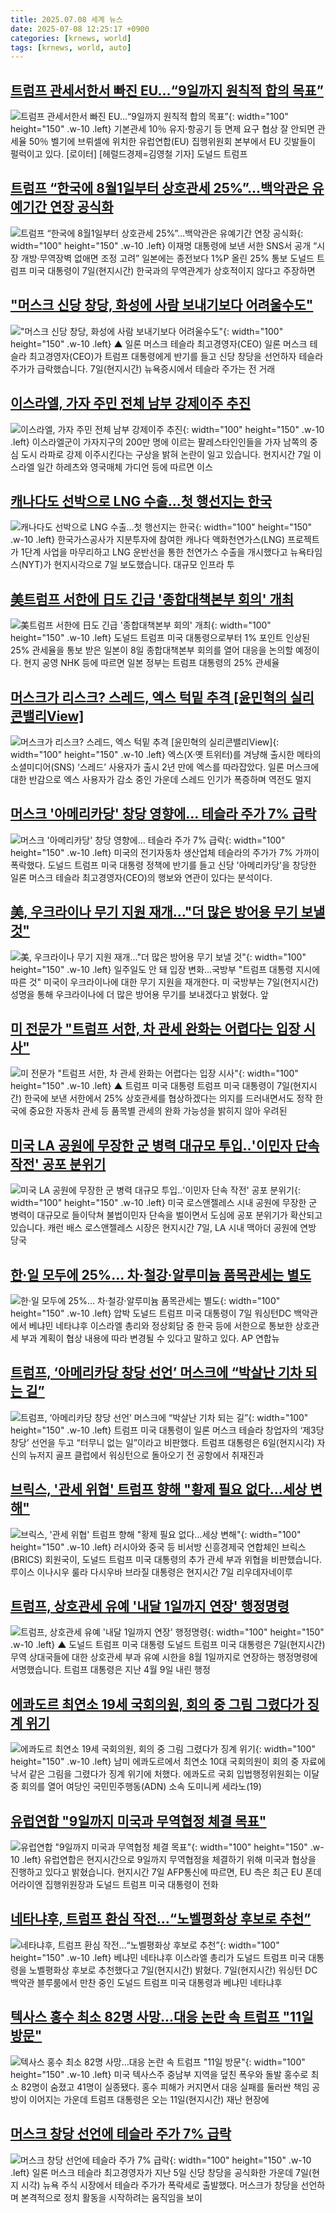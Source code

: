 ```yaml
---
title: 2025.07.08 세계 뉴스
date: 2025-07-08 12:25:17 +0900
categories: [krnews, world]
tags: [krnews, world, auto]
---
```

## [트럼프 관세서한서 빠진 EU…“9일까지 원칙적 합의 목표”](https://n.news.naver.com/mnews/article/016/0002496048)

![트럼프 관세서한서 빠진 EU…“9일까지 원칙적 합의 목표”](https://mimgnews.pstatic.net/image/origin/016/2025/07/08/2496048.jpg?type=nf220_150){: width="100" height="150" .w-10 .left}
기본관세 10％ 유지·항공기 등 면제 요구 협상 잘 안되면 관세율 50％ 벨기에 브뤼셀에 위치한 유럽연합(EU) 집행위원회 본부에서 EU 깃발들이 펄럭이고 있다. [로이터] [헤럴드경제=김영철 기자] 도널드 트럼프

## [트럼프 “한국에 8월1일부터 상호관세 25%”…백악관은 유예기간 연장 공식화](https://n.news.naver.com/mnews/article/009/0005521127)

![트럼프 “한국에 8월1일부터 상호관세 25%”…백악관은 유예기간 연장 공식화](https://mimgnews.pstatic.net/image/origin/009/2025/07/08/5521127.jpg?type=nf220_150){: width="100" height="150" .w-10 .left}
이재명 대통령에 보낸 서한 SNS서 공개 “시장 개방·무역장벽 없애면 조정 고려” 일본에는 종전보다 1%P 올린 25% 통보 도널드 트럼프 미국 대통령이 7일(현지시간) 한국과의 무역관계가 상호적이지 않다고 주장하면

## ["머스크 신당 창당, 화성에 사람 보내기보다 어려울수도"](https://n.news.naver.com/mnews/article/055/0001273268)

!["머스크 신당 창당, 화성에 사람 보내기보다 어려울수도"](https://mimgnews.pstatic.net/image/origin/055/2025/07/08/1273268.jpg?type=nf220_150){: width="100" height="150" .w-10 .left}
▲ 일론 머스크 테슬라 최고경영자(CEO) 일론 머스크 테슬라 최고경영자(CEO)가 트럼프 대통령에게 반기를 들고 신당 창당을 선언하자 테슬라 주가가 급락했습니다. 7일(현지시간) 뉴욕증시에서 테슬라 주가는 전 거래

## [이스라엘, 가자 주민 전체 남부 강제이주 추진](https://n.news.naver.com/mnews/article/052/0002215904)

![이스라엘, 가자 주민 전체 남부 강제이주 추진](https://mimgnews.pstatic.net/image/origin/052/2025/07/08/2215904.jpg?type=nf220_150){: width="100" height="150" .w-10 .left}
이스라엘군이 가자지구의 200만 명에 이르는 팔레스타인인들을 가자 남쪽의 중심 도시 라파로 강제 이주시킨다는 구상을 밝혀 논란이 일고 있습니다. 현지시간 7일 이스라엘 일간 하레츠와 영국매체 가디언 등에 따르면 이스

## [캐나다도 선박으로 LNG 수출…첫 행선지는 한국](https://n.news.naver.com/mnews/article/374/0000450200)

![캐나다도 선박으로 LNG 수출…첫 행선지는 한국](https://mimgnews.pstatic.net/image/origin/374/2025/07/08/450200.jpg?type=nf220_150){: width="100" height="150" .w-10 .left}
한국가스공사가 지분투자에 참여한 캐나다 액화천연가스(LNG) 프로젝트가 1단계 사업을 마무리하고 LNG 운반선을 통한 천연가스 수출을 개시했다고 뉴욕타임스(NYT)가 현지시각으로 7일 보도했습니다. 대규모 인프라 투

## [美트럼프 서한에 日도 긴급 '종합대책본부 회의' 개최](https://n.news.naver.com/mnews/article/003/0013348996)

![美트럼프 서한에 日도 긴급 '종합대책본부 회의' 개최](https://mimgnews.pstatic.net/image/origin/003/2025/07/08/13348996.jpg?type=nf220_150){: width="100" height="150" .w-10 .left}
도널드 트럼프 미국 대통령으로부터 1% 포인트 인상된 25% 관세율을 통보 받은 일본이 8일 종합대책본부 회의를 열어 대응을 논의할 예정이다. 현지 공영 NHK 등에 따르면 일본 정부는 트럼프 대통령의 25% 관세율

## [머스크가 리스크? 스레드, 엑스 턱밑 추격 [윤민혁의 실리콘밸리View]](https://n.news.naver.com/mnews/article/011/0004506300)

![머스크가 리스크? 스레드, 엑스 턱밑 추격 [윤민혁의 실리콘밸리View]](https://mimgnews.pstatic.net/image/origin/011/2025/07/08/4506300.jpg?type=nf220_150){: width="100" height="150" .w-10 .left}
엑스(X·옛 트위터)를 겨냥해 출시한 메타의 소셜미디어(SNS) ‘스레드’ 사용자가 출시 2년 만에 엑스를 따라잡았다. 일론 머스크에 대한 반감으로 엑스 사용자가 감소 중인 가운데 스레드 인기가 폭증하며 역전도 멀지

## [머스크 '아메리카당' 창당 영향에… 테슬라 주가 7% 급락](https://n.news.naver.com/mnews/article/469/0000874696)

![머스크 '아메리카당' 창당 영향에… 테슬라 주가 7% 급락](https://mimgnews.pstatic.net/image/origin/469/2025/07/08/874696.jpg?type=nf220_150){: width="100" height="150" .w-10 .left}
미국의 전기자동차 생산업체 테슬라의 주가가 7% 가까이 폭락했다. 도널드 트럼프 미국 대통령 정책에 반기를 들고 신당 '아메리카당'을 창당한 일론 머스크 테슬라 최고경영자(CEO)의 행보와 연관이 있다는 분석이다.

## [美, 우크라이나 무기 지원 재개…"더 많은 방어용 무기 보낼 것"](https://n.news.naver.com/mnews/article/001/0015494112)

![美, 우크라이나 무기 지원 재개…"더 많은 방어용 무기 보낼 것"](https://mimgnews.pstatic.net/image/origin/001/2025/07/08/15494112.jpg?type=nf220_150){: width="100" height="150" .w-10 .left}
일주일도 안 돼 입장 변화…국방부 "트럼프 대통령 지시에 따른 것" 미국이 우크라이나에 대한 무기 지원을 재개한다. 미 국방부는 7일(현지시간) 성명을 통해 우크라이나에 더 많은 방어용 무기를 보내겠다고 밝혔다. 앞

## [미 전문가 "트럼프 서한, 차 관세 완화는 어렵다는 입장 시사"](https://n.news.naver.com/mnews/article/055/0001273145)

![미 전문가 "트럼프 서한, 차 관세 완화는 어렵다는 입장 시사"](https://mimgnews.pstatic.net/image/origin/055/2025/07/08/1273145.jpg?type=nf220_150){: width="100" height="150" .w-10 .left}
▲ 트럼프 미국 대통령 트럼프 미국 대통령이 7일(현지시간) 한국에 보낸 서한에서 25% 상호관세를 협상하겠다는 의지를 드러내면서도 정작 한국에 중요한 자동차 관세 등 품목별 관세의 완화 가능성을 밝히지 않아 우려된

## [미국 LA 공원에 무장한 군 병력 대규모 투입‥'이민자 단속 작전' 공포 분위기](https://n.news.naver.com/mnews/article/214/0001434886)

![미국 LA 공원에 무장한 군 병력 대규모 투입‥'이민자 단속 작전' 공포 분위기](https://mimgnews.pstatic.net/image/origin/214/2025/07/08/1434886.jpg?type=nf220_150){: width="100" height="150" .w-10 .left}
미국 로스앤젤레스 시내 공원에 무장한 군 병력이 대규모로 들이닥쳐 불법이민자 단속을 벌이면서 도심에 공포 분위기가 확산되고 있습니다. 캐런 배스 로스앤젤레스 시장은 현지시간 7일, LA 시내 맥아더 공원에 연방 당국

## [한·일 모두에 25%… 차·철강·알루미늄 품목관세는 별도](https://n.news.naver.com/mnews/article/021/0002721204)

![한·일 모두에 25%… 차·철강·알루미늄 품목관세는 별도](https://mimgnews.pstatic.net/image/origin/021/2025/07/08/2721204.jpg?type=nf220_150){: width="100" height="150" .w-10 .left}
압박 도널드 트럼프 미국 대통령이 7일 워싱턴DC 백악관에서 베냐민 네타냐후 이스라엘 총리와 정상회담 중 한국 등에 서한으로 통보한 상호관세 부과 계획이 협상 내용에 따라 변경될 수 있다고 말하고 있다. AP 연합뉴

## [트럼프, ‘아메리카당 창당 선언’ 머스크에 “박살난 기차 되는 길”](https://n.news.naver.com/mnews/article/028/0002754693)

![트럼프, ‘아메리카당 창당 선언’ 머스크에 “박살난 기차 되는 길”](https://mimgnews.pstatic.net/image/origin/028/2025/07/07/2754693.jpg?type=nf220_150){: width="100" height="150" .w-10 .left}
트럼프 미국 대통령이 일론 머스크 테슬라 창업자의 ‘제3당 창당’ 선언을 두고 “터무니 없는 일”이라고 비판했다. 트럼프 대통령은 6일(현지시각) 자신의 뉴저지 골프 클럽에서 워싱턴으로 돌아오기 전 공항에서 취재진과

## [브릭스, '관세 위협' 트럼프 향해 "황제 필요 없다…세상 변해"](https://n.news.naver.com/mnews/article/422/0000757296)

![브릭스, '관세 위협' 트럼프 향해 "황제 필요 없다…세상 변해"](https://mimgnews.pstatic.net/image/origin/422/2025/07/08/757296.jpg?type=nf220_150){: width="100" height="150" .w-10 .left}
러시아와 중국 등 비서방 신흥경제국 연합체인 브릭스(BRICS) 회원국이, 도널드 트럼프 미국 대통령의 추가 관세 부과 위협을 비판했습니다. 루이스 이나시우 룰라 다시우바 브라질 대통령은 현지시간 7일 리우데자네이루

## [트럼프, 상호관세 유예 '내달 1일까지 연장' 행정명령](https://n.news.naver.com/mnews/article/055/0001273182)

![트럼프, 상호관세 유예 '내달 1일까지 연장' 행정명령](https://mimgnews.pstatic.net/image/origin/055/2025/07/08/1273182.jpg?type=nf220_150){: width="100" height="150" .w-10 .left}
▲ 도널드 트럼프 미국 대통령 도널드 트럼프 미국 대통령은 7일(현지시간) 무역 상대국들에 대한 상호관세 부과 유예 시한을 8월 1일까지로 연장하는 행정명령에 서명했습니다. 트럼프 대통령은 지난 4월 9일 내린 행정

## [에콰도르 최연소 19세 국회의원, 회의 중 그림 그렸다가 징계 위기](https://n.news.naver.com/mnews/article/025/0003453612)

![에콰도르 최연소 19세 국회의원, 회의 중 그림 그렸다가 징계 위기](https://mimgnews.pstatic.net/image/origin/025/2025/07/08/3453612.jpg?type=nf220_150){: width="100" height="150" .w-10 .left}
남미 에콰도르에서 최연소 10대 국회의원이 회의 중 자료에 낙서 같은 그림을 그렸다가 징계 위기에 처했다. 에콰도르 국회 입법행정위원회는 이달 중 회의를 열어 여당인 국민민주행동(ADN) 소속 도미니케 세라노(19)

## [유럽연합 "9일까지 미국과 무역협정 체결 목표"](https://n.news.naver.com/mnews/article/214/0001434807)

![유럽연합 "9일까지 미국과 무역협정 체결 목표"](https://mimgnews.pstatic.net/image/origin/214/2025/07/07/1434807.jpg?type=nf220_150){: width="100" height="150" .w-10 .left}
유럽연합은 현지시간으로 9일까지 무역협정을 체결하기 위해 미국과 협상을 진행하고 있다고 밝혔습니다. 현지시간 7일 AFP통신에 따르면, EU 측은 최근 EU 폰데어라이엔 집행위원장과 도널드 트럼프 미국 대통령이 전화

## [네타냐후, 트럼프 환심 작전…“노벨평화상 후보로 추천”](https://n.news.naver.com/mnews/article/018/0006060061)

![네타냐후, 트럼프 환심 작전…“노벨평화상 후보로 추천”](https://mimgnews.pstatic.net/image/origin/018/2025/07/08/6060061.jpg?type=nf220_150){: width="100" height="150" .w-10 .left}
베냐민 네타냐후 이스라엘 총리가 도널드 트럼프 미국 대통령을 노벨평화상 후보로 추천했다고 7일(현지시간) 밝혔다. 7일(현지시간) 워싱턴 DC 백악관 블루룸에서 만찬 중인 도널드 트럼프 미국 대통령과 베냐민 네타냐후

## [텍사스 홍수 최소 82명 사망…대응 논란 속 트럼프 "11일 방문"](https://n.news.naver.com/mnews/article/008/0005218091)

![텍사스 홍수 최소 82명 사망…대응 논란 속 트럼프 "11일 방문"](https://mimgnews.pstatic.net/image/origin/008/2025/07/07/5218091.jpg?type=nf220_150){: width="100" height="150" .w-10 .left}
미국 텍사스주 중남부 지역을 덮친 폭우와 돌발 홍수로 최소 82명이 숨졌고 41명이 실종됐다. 홍수 피해가 커지면서 대응 실패를 둘러싼 책임 공방이 이어지는 가운데 트럼프 대통령은 오는 11일(현지시간) 재난 현장에

## [머스크 창당 선언에 테슬라 주가 7% 급락](https://n.news.naver.com/mnews/article/023/0003915573)

![머스크 창당 선언에 테슬라 주가 7% 급락](https://mimgnews.pstatic.net/image/origin/023/2025/07/07/3915573.jpg?type=nf220_150){: width="100" height="150" .w-10 .left}
일론 머스크 테슬라 최고경영자가 지난 5일 신당 창당을 공식화한 가운데 7일(현지 시각) 뉴욕 주식 시장에서 테슬라 주가가 폭락세로 출발했다. 머스크가 창당을 선언하며 본격적으로 정치 활동을 시작하려는 움직임을 보이

